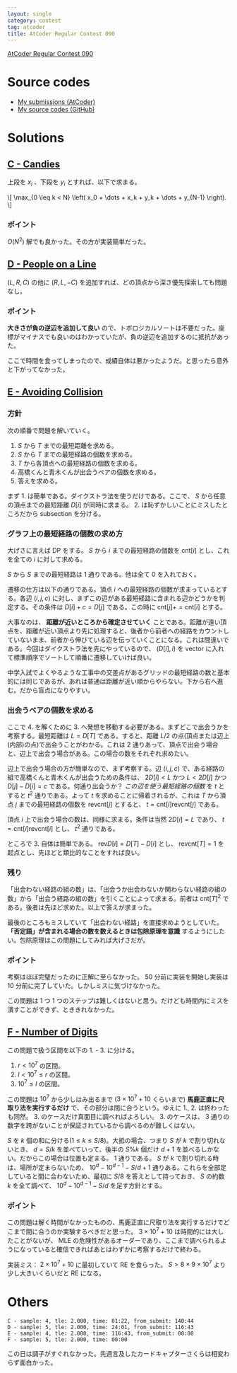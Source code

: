 ```yaml
---
layout: single
category: contest
tag: atcoder
title: AtCoder Regular Contest 090
---
```


[AtCoder Regular Contest 090](https://atcoder.jp/contests/arc090)

# Source codes

- [My submissions (AtCoder)](https://atcoder.jp/contests/arc090/submissions?f.User=kazunetakahashi)
- [My source codes (GitHub)](https://github.com/kazunetakahashi/atcoder/tree/master/2018/0128_ARC090)

# Solutions

## [C - Candies](https://atcoder.jp/contests/arc090/tasks/arc090_a)

上段を $x_i$ 、下段を $y_i$ とすれば、以下で求まる。

\\[
\max_{0 \leq k < N} \left( x_0 + \dots + x_k + y_k + \dots + y_{N-1} \right).
\\]

### ポイント

$O(N^2)$ 解でも良かった。その方が実装簡単だった。

## [D - People on a Line](https://atcoder.jp/contests/arc090/tasks/arc090_b)

$(L, R, C)$ の他に $(R, L, -C)$ を追加すれば、どの頂点から深さ優先探索しても問題なし。

### ポイント

**大きさが負の逆辺を追加して良い** ので、トポロジカルソートは不要だった。座標がマイナスでも良いのはわかっていたが、負の逆辺を追加するのに抵抗があった。

ここで時間を食ってしまったので、成績自体は悪かったようだ。と思ったら意外と下がってなかった。

## [E - Avoiding Collision](https://atcoder.jp/contests/arc090/tasks/arc090_c)

### 方針

次の順番で問題を解いていく。

1. $S$ から $T$ までの最短距離を求める。
2. $S$ から $T$ までの最短経路の個数を求める。
3. $T$ から各頂点への最短経路の個数を求める。
4. 高橋くんと青木くんが出会うペアの個数を求める。
5. 答えを求める。

まず 1. は簡単である。ダイクストラ法を使うだけである。ここで、 $S$ から任意の頂点までの最短距離 $D[i]$ が同時に求まる。 2. は恥ずかしいことにミスしたところだから subsection を分ける。

### グラフ上の最短経路の個数の求め方

大げさに言えば DP をする。 $S$ から $i$ までの最短経路の個数を $\mathrm{cnt}[i]$ とし、これを全ての $i$ に対して求める。

$S$ から $S$ までの最短経路は $1$ 通りである。他は全て $0$ を入れておく。

遷移の仕方は以下の通りである。頂点 $i$ への最短経路の個数が求まっているとする。各辺 $(i, j, c)$ に対し、まずこの辺がある最短経路に含まれる辺かどうかを判定する。その条件は $D[i] + c = D[j]$ である。この時に $\mathrm{cnt}[j] += \mathrm{cnt}[i]$ とする。

大事なのは、 **距離が近いところから確定させていく** ことである。距離が遠い頂点を、距離が近い頂点より先に処理すると、後者から前者への経路をカウントしていないまま、前者から伸びている辺を伝っていくことになる。これは間違いである。今回はダイクストラ法を先にやっているので、 $(D[i], i)$ を vector に入れて標準順序でソートして順番に遷移していけば良い。

中学入試でよくやるような工事中の交差点があるグリッドの最短経路の数と基本的には同じであるが、あれは普通は距離が近い順からやらない。下から右へ進む。だから盲点になりやすい。

### 出会うペアの個数を求める

ここで 4. を解くために 3. へ発想を移動する必要がある。まずどこで出会うかを考察する。最短距離は $L = D[T]$ である。すると、距離 $L/2$ の点(頂点または辺上(内部)の点)で出会うことがわかる。これは 2 通りあって、頂点で出会う場合と、辺上で出会う場合がある。この場合の数をそれぞれ求めたい。

辺上で出会う場合の方が簡単なので、まず考察する。辺 $(i, j, c)$ で、ある経路の組で高橋くんと青木くんが出会うための条件は、 $2D[i] < L$ かつ $L < 2D[j]$ かつ $D[j] - D[i] = c$ である。何通り出会うか？ *この辺を使う最短経路の個数* を $t$ とすると $t^2$ 通りである。よって $t$ を求めることに帰着されるが、これは $T$ から頂点 $j$ までの最短経路の個数を $\mathrm{revcnt}[j]$ とすると、 $t = \mathrm{cnt}[i] \mathrm{revcnt}[j]$ である。

頂点 $i$ 上で出会う場合の数は、同様に求まる。条件は当然 $2 D[i] = L$ であり、 $t = \mathrm{cnt}[i] \mathrm{revcnt}[i]$ とし、 $t^2$ 通りである。

ところで 3. 自体は簡単である。 $\mathrm{rev}D[i] = D[T] - D[i]$ とし、 $\mathrm{revcnt}[T] = 1$ を起点とし、先ほどと類比的なことをすれば良い。

### 残り

「出会わない経路の組の数」は、「出会うか出会わないか関わらない経路の組の数」から「出会う経路の組の数」を引くことによって求まる。前者は $\mathrm{cnt}[T]^2$ である。後者は先ほど求めた。以上で答えが求まった。

最後のところもミスしていて「出会わない経路」を直接求めようとしていた。 **「否定語」が含まれる場合の数を数えるときは包除原理を意識** するようにしたい。包除原理はこの問題にしてみれば大げさだが。

### ポイント

考察はほぼ完璧だったのに正解に至らなかった。 50 分前に実装を開始し実装は 10 分前に完了していた。しかしミスに気づけなかった。

この問題は 1 つ 1 つのステップは難しくはないと思う。だけども時間内にミスを潰すことができず、とききれなかった。

## [F - Number of Digits](https://atcoder.jp/contests/arc090/tasks/arc090_d)

この問題で扱う区間を以下の 1. - 3. に分ける。

1. $r < 10^7$ の区間。
2. $l < 10^7 \leq r$ の区間。
3. $10^7 \leq l$ の区間。

この問題は $10^7$ から少しはみ出るまで ($3 \times 10^7 + 10$ くらいまで) **馬鹿正直に尺取り法を実行するだけ** で、その部分は間に合うという。ゆえに 1., 2. は終わったも同然。 3. のケースだけ真面目に調べればよろしい。 3. のケースは、 3 通りの数字を跨がないことが保証されているから調べるのが難しくはない。

$S$ を $k$ 個の和に分ける($1 \leq k \leq S/8$)。大抵の場合、つまり $S$ が $k$ で割り切れないとき、 $d = S/k$ を並べていって、後半の $S\%k$ 個だけ $d + 1$ を並べるしかない。だからこの場合は位置も定まる。 $1$ 通りである。 $S$ が $k$ で割り切れる時は、場所が定まらないため、 $10^d - 10^{d-1} - S/d + 1$ 通りある。これらを全部足していると間に合わないため、最初に $S/8$ を答えとして持っておき、 $S$ の約数 $k$ を全て調べて、 $10^d - 10^{d-1} - S/d$ を足す方針とする。

### ポイント

この問題は解く時間がなかったものの、馬鹿正直に尺取り法を実行するだけでどこまで間に合うのか実験するべきだと思った。 $3 \times 10^7 + 10$ は時間的には大したことがないが、 MLE の危険性があるオーダーであり、ここまで調べられるようになっていると確信できればあとはわずかに考察するだけで終わる。

実装ミス： $2 \times 10^7 + 10$ に最初していて RE を食らった。 $S > 8 \times 9 \times 10^7$ より少し大きいくらいだと RE になる。

# Others

```
C - sample: 4, tle: 2.000, time: 01:22, from_submit: 140:44
D - sample: 5, tle: 2.000, time: 24:01, from_submit: 116:43
E - sample: 4, tle: 2.000, time: 116:43, from_submit: 00:00
F - sample: 5, tle: 2.000, time: 00:00
```

この日は調子がすぐれなかった。先週言及したカードキャプターさくらは相変わらず面白かった。

